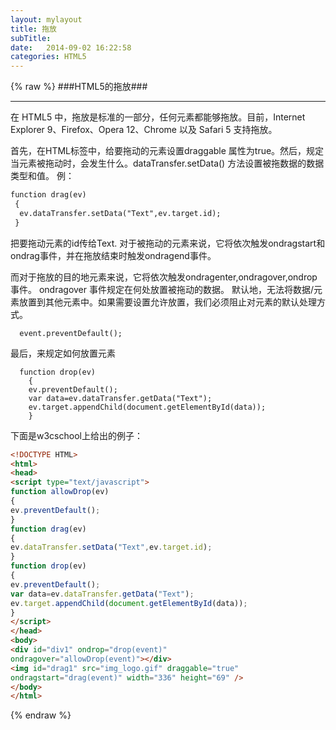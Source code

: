 ```yaml
---
layout: mylayout
title: 拖放
subTitle: 
date:   2014-09-02 16:22:58
categories: HTML5
---
```


{% raw %}
###HTML5的拖放###
***
在 HTML5 中，拖放是标准的一部分，任何元素都能够拖放。目前，Internet Explorer 9、Firefox、Opera 12、Chrome 以及 Safari 5 支持拖放。

首先，在HTML标签中，给要拖动的元素设置draggable 属性为true。然后，规定当元素被拖动时，会发生什么。dataTransfer.setData() 方法设置被拖数据的数据类型和值。
例：

```html
function drag(ev)
 {
  ev.dataTransfer.setData("Text",ev.target.id);
 }
```

把要拖动元素的id传给Text.
对于被拖动的元素来说，它将依次触发ondragstart和ondrag事件，并在拖放结束时触发ondragend事件。

而对于拖放的目的地元素来说，它将依次触发ondragenter,ondragover,ondrop事件。
ondragover 事件规定在何处放置被拖动的数据。
默认地，无法将数据/元素放置到其他元素中。如果需要设置允许放置，我们必须阻止对元素的默认处理方式。

      event.preventDefault();

最后，来规定如何放置元素

	  function drop(ev)
		{
		ev.preventDefault();
		var data=ev.dataTransfer.getData("Text");
		ev.target.appendChild(document.getElementById(data));
		}

下面是w3cschool上给出的例子：
```html
<!DOCTYPE HTML>
<html>
<head>
<script type="text/javascript">
function allowDrop(ev)
{
ev.preventDefault();
}
function drag(ev)
{
ev.dataTransfer.setData("Text",ev.target.id);
}
function drop(ev)
{
ev.preventDefault();
var data=ev.dataTransfer.getData("Text");
ev.target.appendChild(document.getElementById(data));
}
</script>
</head>
<body>
<div id="div1" ondrop="drop(event)"
ondragover="allowDrop(event)"></div>
<img id="drag1" src="img_logo.gif" draggable="true"
ondragstart="drag(event)" width="336" height="69" />
</body>
</html>
```
{% endraw %}

